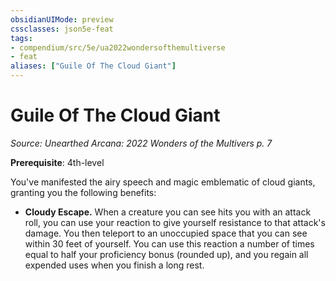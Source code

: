 ```yaml
---
obsidianUIMode: preview
cssclasses: json5e-feat
tags:
- compendium/src/5e/ua2022wondersofthemultiverse
- feat
aliases: ["Guile Of The Cloud Giant"]
---
```

# Guile Of The Cloud Giant
*Source: Unearthed Arcana: 2022 Wonders of the Multivers p. 7*  

**Prerequisite**: 4th-level

You've manifested the airy speech and magic emblematic of cloud giants, granting you the following benefits:

- **Cloudy Escape.** When a creature you can see hits you with an attack roll, you can use your reaction to give yourself resistance to that attack's damage. You then teleport to an unoccupied space that you can see within 30 feet of yourself. You can use this reaction a number of times equal to half your proficiency bonus (rounded up), and you regain all expended uses when you finish a long rest.
